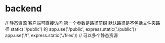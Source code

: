 # backend

// 静态资源  客户端可直接访问 第一个参数是路径前缀 默认路径是不包括文件夹路径 static('./public') 的 
app.use('/public', express.static('./public'))
app.use('/f', express.static('./files')) // 可以多个静态资源
